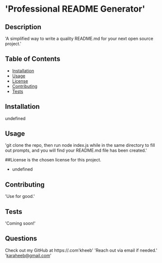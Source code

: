 # 'Professional README Generator'

## Description

'A simplified way to write a quality README.md for your next open source project.'

## Table of Contents

- [Installation](#Installation)
- [Usage](#Usage)
- [License](#License)
- [Contributing](#Contributing)
- [Tests](#Tests)

## Installation

undefined

## Usage

'git clone the repo, then run node index.js while in the same directory to fill out prompts, and you will find your README.md file has been created.'

##License
is the chosen license for this project.

- undefined

## Contributing

'Use for good.'

## Tests

'Coming soon!'

## Questions

Check out my GitHub at https://.com'kheeb'
'Reach out via email if needed.'
'karaheeb@gmail.com'
